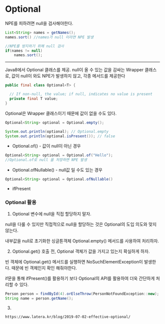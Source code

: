 # Optional

NPE를 피하려면 null을 검사해야한다.


```java
List<String> names = getNames();
names.sort() //names가 null 이라면 NPE 발생

//NPE를 방지하기 위해 null 검사
if(names != null)
    names.sort();
```
___


Java8에서 Optional<T> 클래스를 제공.
null이 올 수 있는 값을 감싸는 Wrapper 클래스로, 값이 null이 와도 NPE가 발생하지 않고,
각종 메서드를 제공한다
```java
public final class Optional<T> {

  // If non-null, the value; if null, indicates no value is present
  private final T value;
}
```

Optional은 Wrapper 클래스이기 때문에 값이 없을 수도 있다.
```java
Optional<String> optional = Optional.empty();

System.out.println(optional); // Optional.empty
System.out.println(optional.isPresent()); // false
```

* Optional.of() - 값이 null이 아닌 경우
```java
Optional<String> optional = Optional.of("Hello");
//Optional.of로 null 을 저장하면 NPE 발생
```

* Optional.ofNullable() - null값 일 수도 있는 경우
```java
Optional<String> optional = Optional.ofNullable()
```

* ifPresent
    
    
    
### Optional 활용

1. Optional 변수에 null을 직접 할당하지 말자.
   
null을 다룰 수 있지만 직접적으로 null을 할당하는 것은 Optional의 도입 의도와 맞지 않는다.

내부값을 null로 초기화한 싱글톤객체 Optional.empty() 메서드를 사용하여 처리하자.
    
2. Optional.get() 호출 전, Optional 객체가 값을 가지고 있는지 확실하게 하자.
    
빈 객체에 Optional.get() 메서드를 실행하면 NoSuchElementException이 발생한다. 때문에 빈 객체인지 확인 해줘야한다.
    
if문을 통해 ifPresent()를 활용하기 보다 Optional의 API를 활용하여 더욱 간단하게 처리할 수 있다.
    
 ```java
Person person = findById(4).orElseThrow(PersonNotFoundException::new);
String name = person.getName();
```
    
3. 
    
    https://www.latera.kr/blog/2019-07-02-effective-optional/
